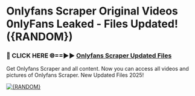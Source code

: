 # Onlyfans Scraper Original Videos 0nlyFans Leaked - Files Updated! ({RANDOM})

<h3>🔴 CLICK HERE 🌐==►► <a href="https://betterlinks.top/A2PfLJ" rel="nofollow">Onlyfans Scraper Updated Files</a></h3>

Get Onlyfans Scraper and all content. Now you can access all videos and pictures of Onlyfans Scraper. New Updated Files 2025!

[![{RANDOM}](https://i.imgur.com/ppqm5kG.gif)](https://betterlinks.top/A2PfLJ)